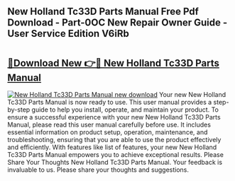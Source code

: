 ## New Holland Tc33D Parts Manual Free Pdf Download - Part-0OC New Repair Owner Guide - User Service Edition V6iRb

# <h2><a href="http://bc89328.oget.top/?id=New+Holland+Tc33D+Parts+Manual">🔗Download New 👉🔴 New Holland Tc33D Parts Manual</a></h2>

[![New Holland Tc33D Parts Manual new download](https://i.imgur.com/5g1atiW.png)](http://bc89328.oget.top/?id=New+Holland+Tc33D+Parts+Manual)
Your new New Holland Tc33D Parts Manual is now ready to use. This user manual provides a step-by-step guide to help you install, operate, and maintain your product. To ensure a successful experience with your new New Holland Tc33D Parts Manual, please read this user manual carefully before use. It includes essential information on product setup, operation, maintenance, and troubleshooting, ensuring that you are able to use the product effectively and efficiently. With features like list of features, your new New Holland Tc33D Parts Manual empowers you to achieve exceptional results. Please Share Your Thoughts New Holland Tc33D Parts Manual. Your feedback is invaluable to us. Please share your thoughts and suggestions.
